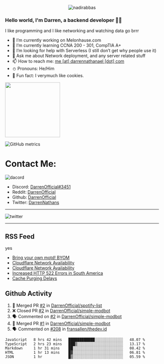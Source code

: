<p align="center"> <img src="https://komarev.com/ghpvc/?username=DarrenOfficial&label=Profile%20views&color=0e75b6&style=flat" alt="nadirabbas" /> </p>

### Hello world, I'm Darren, a backend developer 👨‍💻
I like programming and I like networking and watching data go brrr



- 🔭 I’m currently working on Melonhause.com 
- 🌴 I’m currently learning CCNA 200 - 301, CompTIA A+ 
- 🤔 I’m looking for help with Serverless (I still don’t get why people use it) 
- 💬 Ask me about Network deployment, and any server related stuff 
- 📫 How to reach me: [me [at] darrennathanael [dot] com](mailto:me@darrennathanael.com) 
- ⛄️ Pronouns: He/Him 
- 🍪 Fun fact: I verymuch like cookies. 



<img float="center" height="180em" src="https://github-readme-stats.vercel.app/api?hide_border=true&username=DarrenOfficial&show_icons=true&count_private=true&bg_color=00000000&title_color=7F7F7F&icon_color=7F7F7F&text_color=7F7F7F" />


![GitHub metrics](https://metrics.lecoq.io/DarrenOfficial)  


# Contact Me:

![dacord](https://discord.c99.nl/widget/theme-1/508296903960821771.png)

- Discord: [DarrenOfficial#3451](https://discord.com/users/508296903960821771)
- Reddit: [DarrenOfficial](https://reddit.com/u/DarrenOfficiallol)
- Github: [DarrenOfficial](https://github.com/DarrenOfficial)
- Twitter: [DarrenNathans](https://twitter.com/DarrenNathans)


---

<img alt="twitter" src="https://github-readme-twitter.gazf.vercel.app/api?id=DarrenNathans&layout=wide" />


---

## RSS Feed
yes
<!-- BLOG-POST-LIST:START -->
- [Bring your own motd! BYOM](https://melonhause.com/threads/bring-your-own-motd-byom.7/)
- [Cloudflare Network Availability](https://www.cloudflarestatus.com/incidents/07hg0q0l964t)
- [Cloudflare Network Availability](https://www.cloudflarestatus.com/incidents/lk152dhjcb3v)
- [Increased HTTP 522 Errors in South America](https://www.cloudflarestatus.com/incidents/b09fvs6kq6d6)
- [Cache Purging Delays](https://www.cloudflarestatus.com/incidents/xjy1mdc1qp6y)
<!-- BLOG-POST-LIST:END -->


## Github Activity
<!--START_SECTION:activity-->
1. 🎉 Merged PR [#2](https://github.com/DarrenOfficial/spotify-list/pull/2) in [DarrenOfficial/spotify-list](https://github.com/DarrenOfficial/spotify-list)
2. ❌ Closed PR [#2](https://github.com/DarrenOfficial/simple-modbot/pull/2) in [DarrenOfficial/simple-modbot](https://github.com/DarrenOfficial/simple-modbot)
3. 🗣 Commented on [#2](https://github.com/DarrenOfficial/simple-modbot/issues/2) in [DarrenOfficial/simple-modbot](https://github.com/DarrenOfficial/simple-modbot)
4. 🎉 Merged PR [#1](https://github.com/DarrenOfficial/simple-modbot/pull/1) in [DarrenOfficial/simple-modbot](https://github.com/DarrenOfficial/simple-modbot)
5. 🗣 Commented on [#208](https://github.com/fransallen/thedev.id/issues/208) in [fransallen/thedev.id](https://github.com/fransallen/thedev.id)
<!--END_SECTION:activity-->


<!--START_SECTION:waka-->
```text
JavaScript   8 hrs 42 mins   ████████████░░░░░░░░░░░░░   48.07 % 
TypeScript   2 hrs 23 mins   ███▒░░░░░░░░░░░░░░░░░░░░░   13.17 % 
Markdown     1 hr 31 mins    ██░░░░░░░░░░░░░░░░░░░░░░░   08.42 % 
HTML         1 hr 13 mins    █▓░░░░░░░░░░░░░░░░░░░░░░░   06.81 % 
JSON         1 hr            █▒░░░░░░░░░░░░░░░░░░░░░░░   05.59 % 
```
<!--END_SECTION:waka-->
